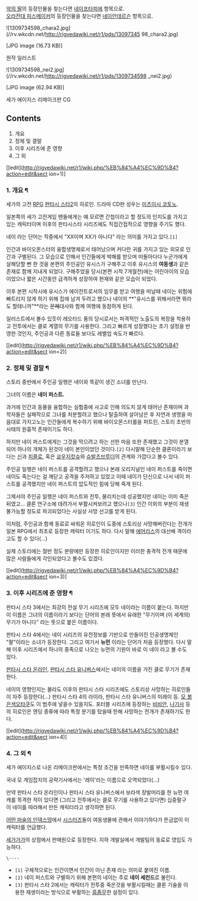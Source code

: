 [악의 딸](%EC%95%85%EC%9D%98%20%EB%94%B8.md)의 등장인물을 찾는다면 [네이프타피에](%EB%84%A4%EC%9D%B4%20%ED%94%84%ED%83%80%ED%94%BC%EC%97%90.md) 항목으로.  
[오라전대 피스메이커](%EC%98%A4%EB%9D%BC%EC%A0%84%EB%8C%80%20%ED%94%BC%EC%8A%A4%EB%A9%94%EC%9D%B4%EC%BB%A4.md)의 등장인물을 찾는다면 [네이안데르슨](%EB%84%A4%EC%9D%B4%20%EC%95%88%EB%8D%B0%EB%A5%B4%EC%8A%A8.md) 항목으로.

![1309734598_chara2.jpg](//rv.wkcdn.net/http://rigvedawiki.net/r1/pds/13097345
98_chara2.jpg)

[JPG image (16.73 KB)]

  
원작 일러스트

![1309734598_nei2.jpg](//rv.wkcdn.net/http://rigvedawiki.net/r1/pds/1309734598
_nei2.jpg)

[JPG image (62.94 KB)]

  
세가 에이지스 리메이크판 CG

## Contents

    

1. 개요 
2. 정체 및 결말 
3. 이후 시리즈에 준 영향 
4. 그 외 

[[edit](http://rigvedawiki.net/r1/wiki.php/%EB%84%A4%EC%9D%B4?action=edit&sect
ion=1)]

### 1. 개요 ¶

세가의 고전 [RPG](RPG.md) [판타시 스타2](%ED%8C%90%ED%83%80%EC%8B%9C%20%EC%8A%A4%ED%83%80%202.md)의 히로인. 드라마 CD판
성우는 [미츠이시 코토노](%EB%AF%B8%EC%B8%A0%EC%9D%B4%EC%8B%9C%20%EC%BD%94%ED%86%A0%EB%85%B8.md).

  

일본쪽의 세가 고전게임 팬들에게는 얘 모르면 간첩이라고 할 정도의 인지도를 가지고 있는 캐릭터이며 이후의 판타시스타 시리즈에도 직접간접적으로
영향을 주기도 했다.

  

네이 라는 단어는 작중에서 "XX이며 XX가 아니다" 라는 의미를 가지고 있다.`[1]`

  

인간과 바이오몬스터의 융합생명체로서 태어났으며 커다란 귀를 가지고 있는 외모로 인간과 구별된다. 그 모습으로 인해서 인간들에게 박해를 받으며
떠돌아다다 누군가에게 살해당할 뻔 한 것을 본편의 주인공인 유시스가 구해주고 이후 유시스의 **여동생**과 같은 존재로 함께 지내게 되었다.
구해주었을 당시(본편 시작 7개월전)에는 어린아이의 모습이었으나 짧은 시간동안 급격하게 성장하여 현재와 같은 모습이 되었다.

  

이후 본편 시작시에 유시스가 에이전트로서의 임무를 받고 여행을 떠날때 네이는 위험에 빠트리지 않게 하기 위해 집에 남겨 두려고 했으나 네이의
**"유시스를 위해서라면 뭐라도 할테니까"**라는 <del>문제</del>대사와 함께 여행에 동참하게 된다.

  

일러스트에서 볼수 있듯이 레오타드 풍의 당시로서는 파격적인 노출도의 복장을 착용하고 전투에서는 클로 계열의 무기를 사용한다. 그리고 빠르게
성장했다는 초기 설정을 반영한 것인지, 주인공과 다른 동료들 보다도 레벨업 속도가 빠르다.

  

[[edit](http://rigvedawiki.net/r1/wiki.php/%EB%84%A4%EC%9D%B4?action=edit&sect
ion=2)]

### 2. 정체 및 결말 ¶

스토리 중반에서 주인공 일행은 네이와 똑같이 생긴 소녀를 만난다.

  

그녀의 이름은 **네이 퍼스트.**

  

과거에 인간과 동물을 융합하는 실험중에 사고로 인해 의도치 않게 태어난 존재이며 과학자들은 실패작으로 그녀를 처분할려고 했으나 탈출하여
살아남은 후 자연과 생명을 마음대로 가지고노는 인간들에게 복수하기 위해 바이오몬스터를을 퍼트린, 스토리 초반의 사태의 원흉적 존재이기도
하다.

  

하지만 네이 퍼스트에게는 그것을 막으려고 하는 선한 마음 또한 존재했고 그것이 분열되어 하나의 개체가 된것이 네이 본인이었던
것이다.`[2]` 다시말해 단순한 클론이라기 보다는
[신](%EC%8B%A0%28%EB%93%9C%EB%9E%98%EA%B3%A4%EB%B3%BC%29.md)과 [피콜로](%ED%94%BC%EC%BD%9C%EB%A1%9C%28%EB%93%9C%EB%9E%98%EA%B3%A4%EB%B3%BC%29.md), 혹은 [쿄우지캇슈](%EC%BF%84%EC%9A%B0%EC%A7%80%20%EC%BA%87%EC%8A%88.md)와 [슈발츠브루더](%EC%8A%88%EB%B0%9C%EC%B8%A0%20%EB%B8%8C%EB%A3%A8%EB%8D%94.md)의 관계와
가깝다고 볼수 있다.

  

주인공 일행은 네이 퍼스트를 공격할려고 했으나 본래 오리지널인 네이 퍼스트를 죽이면 네이도 죽는다는 걸 깨닫고 공격을 주저하고 있었고 이때
네이가 단신으로 나서 네이 퍼스트를 공격했지만 네이 퍼스트의 압도적인 힘에 당해 죽게 된다.

  

그제서야 주인공 일행은 네이 퍼스트와 전투, 물리치는데 성공했지만 네이는 이미 죽은 뒤였고... 클론 연구소에 데려가서 부활시켜보려고
했으나`[3]` 인간 이외의 부분이 재생 불가능할 정도로 파괴되었다는 사실상 사망 선고를 받게 된다.

  

이처럼, 주인공과 함께 동료로 싸워온 히로인이 도중에 스토리상 사망해버린다는 전개가 일본 RPG에서 최초로 등장한 캐릭터 이기도 하다. 다시
말해 [에어리스](%EC%97%90%EC%96%B4%EB%A6%AC%EC%8A%A4%20%EA%B2%8C%EC%9D%B8%EC%A6%88%EB%B2%84%EB%9F%AC.md)의 대선배 격이라고도 할 수 있다(...)

  

실제 스토리에는 절반 정도 분량에만 등장한 히로인이지만 이러한 충격적 전개 때문에 많은 사람들에게 각인되었다고 볼수도 있겠다.

  

[[edit](http://rigvedawiki.net/r1/wiki.php/%EB%84%A4%EC%9D%B4?action=edit&sect
ion=3)]

### 3. 이후 시리즈에 준 영향 ¶

판타시 스타 3에서는 최강의 전설 무기 시리즈에 모두 네이라는 이름이 붙는다. 하지만 이 이름은 그녀의 이름이라기 보다는 단어의 본래 뜻에서
유래한 "무기이며 (이 세계의) 무기가 아니다" 라는 뜻으로 붙은 이름이다.

  

판타시 스타 4에서는 네이 시리즈의 유전정보를 기반으로 만들어진 인공생명체인 "팔"이라는 소녀가 등장한다. 그리고 여기서 **뉴먼** 이라는
단어가 처음 등장했다. 다시 말해 이후 시리즈에서 하나의 종족으로 나오는 뉴먼의 기원이 바로 이 네이 라고 볼 수도 있다.

  

[판타시 스타 온라인](%ED%8C%90%ED%83%80%EC%8B%9C%20%EC%8A%A4%ED%83%80%20%EC%98%A8%EB%9D%BC%EC%9D%B8.md), [판타시 스타 유니버스](%ED%8C%90%ED%83%80%EC%8B%9C%20%EC%8A%A4%ED%83%80%20%EC%9C%A0%EB%8B%88%EB%B2%84%EC%8A%A4.md)에서는 네이의 이름을 가진 클로 무기가
존재한다.

  

네이의 영향인지는 몰라도 이후의 판타시 스타 시리즈에도 스토리상 사망하는 히로인들이 자주 등장한다(...) 판타시 스타 4의 라이라, 판타시
스타 유니버스의 미레이 등. [모 붉은색오타쿠](%EB%A6%AC%EC%BD%94%20%ED%83%80%EC%9D%B4%EB%A0%90.md)도 이 범주에 넣을수 있을지도.
포터블 시리즈에 등장하는 [비비안](%EB%B9%84%EB%B9%84%EC%95%88.md),
[나기사](%EB%82%98%EA%B8%B0%EC%82%AC%28PSU%29.md) 등의 히로인은 엔딩 종류에 따라 특정 분기를 탔을때
한해 사망하는 전개가 존재하기도 한다.

  

[[edit](http://rigvedawiki.net/r1/wiki.php/%EB%84%A4%EC%9D%B4?action=edit&sect
ion=4)]

### 4. 그 외 ¶

세가 에이지스로 나온 리메이크판에서는 특정 조건을 만족하면 네이를 부활시킬수 있다.

  

국내 모 게임잡지의 공략기사에서는 '레이'라는 이름으로 오역되었다(...)

  

만약 판타시 스타 온라인이나 판타시 스타 유니버스에서 보라색 장발머리를 한 뉴먼 여캐를 목격한 적이 있다면 (그리고 전투에서는 클로 무기를
사용하고 있다면) 십중팔구 이 네이를 따라해서 만든 캐릭터라고 생각하면 된다.

  

[어떤 마술의 인덱스땅](%EC%96%B4%EB%96%A4%20%EB%A7%88%EC%88%A0%EC%9D%98%20%EC%9D%B8%EB%8D%B1%EC%8A%A4%EB%95%85.md)에서
[시스터즈](%EB%AF%B8%EC%82%AC%EC%B9%B4%20%EB%8F%99%EC%83%9D.md)들이 여동생물에 관해서
이야기하다가 뜬금없이 이 캐릭터를 언급했다.

  

[세가가가](%EC%84%B8%EA%B0%80%EA%B0%80%EA%B0%80.md)의 상점에서 판매원으로 등장한다. 지하 개발실에서
개발팀의 동료로 영입도 가능하다.

  

`\----`

  * `[1]` 구체적으로는 인간이면서 인간이 아닌 존재 라는 의미로 붙여진 이름.
  * `[2]` 네이 퍼스트와 구별하기 위해 본편의 네이는 주로 **네이 세컨드**로 불린다.
  * `[3]` 판타시 스타 2에서는 캐릭터가 전투중 죽은것을 부활시킬때는 클론 기술을 이용한 재생이라는 방식으로 부활하는 [흠좀무](%ED%9D%A0%EC%A2%80%EB%AC%B4.md)한 설정이 있다.

